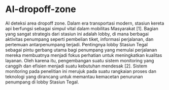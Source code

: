 # AI-dropoff-zone
AI deteksi area dropoff zone.
Dalam era transportasi modern, stasiun kereta api berfungsi sebagai simpul vital dalam mobilitas Masyarakat [1]. Bagian yang sangat strategis dari stasiun ini adalah lobby, di mana berbagai aktivitas penumpang seperti pembelian tiket, informasi perjalanan, dan pertemuan antarpenumpang terjadi. Pentingnya lobby Stasiun Tegal sebagai pintu gerbang utama bagi penumpang yang memulai perjalanan mereka membuatnya menjadi fokus perhatian untuk meningkatkan kualitas layanan. Oleh karena itu, pengembangan suatu sistem monitoring yang canggih dan efisien menjadi suatu kebutuhan mendesak [2]. Sistem monitoring pada penelitian ini merujuk pada suatu rangkaian proses dan teknologi yang dirancang untuk memantau kemacetan penurunan penumpang di lobby Stasiun Tegal.